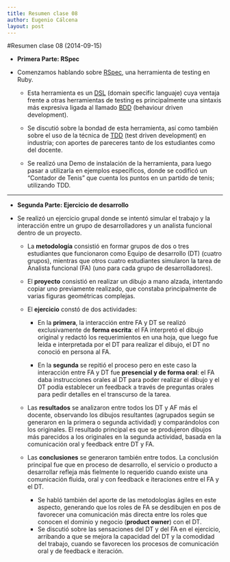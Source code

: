 ```yaml
---
title: Resumen clase 08
author: Eugenio Cálcena
layout: post
---
```


#Resumen clase 08 (2014-09-15)

* **Primera Parte: RSpec**

* Comenzamos hablando sobre [RSpec](http://rspec.info), una herramienta de testing en Ruby.

	* Esta herramienta es un [DSL](https://en.wikipedia.org/wiki/Domain-specific_language) (domain specific languaje) cuya ventaja frente a otras herramientas de testing es principalmente una sintaxis más expresiva ligada al llamado [BDD](http://en.wikipedia.org/wiki/Behavior-driven_development) (behaviour driven development).

	* Se discutió sobre la bondad de esta herramienta, así como también sobre el uso de la técnica de [TDD](http://en.wikipedia.org/wiki/Test-driven_development) (test driven development) en industria; con aportes de pareceres tanto de los estudiantes como del docente.

	* Se realizó una Demo de instalación de la herramienta, para luego pasar a utilizarla en ejemplos específicos, donde se codificó un “Contador de Tenis” que cuenta los puntos en un partido de tenis; utilizando TDD.

***

* **Segunda Parte: Ejercicio de desarrollo**

* Se realizó un ejercicio grupal donde se intentó simular el trabajo y la interacción entre un grupo de desarrolladores y 
  un analista funcional dentro de un proyecto. 

	* La **metodología** consistió en formar grupos de dos o tres estudiantes que funcionaron como Equipo de desarrollo (DT) (cuatro grupos), 
	  mientras que otros cuatro estudiantes simularon la tarea de Analista funcional (FA) (uno para cada grupo de desarrolladores). 

	* El **proyecto** consistió en realizar un dibujo a mano alzada, intentando copiar uno previamente realizado, 
	  que constaba principalmente de varias figuras geométricas complejas.

	* El **ejercicio** constó de dos actividades:

		* En la **primera**, la interacción entre FA y DT se realizó exclusivamente de **forma escrita**: 
	  	  el FA interpretó el dibujo original y redactó los requerimientos en una hoja, que luego fue leída e interpretada por el DT para realizar el dibujo, 
	  	  el DT no conoció en persona al FA.

		* En la **segunda** se repitió el proceso pero en este caso la interacción entre FA y DT fue **presencial y de forma oral**: 
	  	  el FA daba instrucciones orales al DT para poder realizar el dibujo y el DT podía establecer un feedback a través de preguntas orales
	  	  para pedir detalles en el transcurso de la tarea.

	* Las **resultados** se analizaron entre todos los DT y AF más el docente, observando los dibujos resultantes (agrupados según se generaron 
	  en la primera o segunda actividad) y comparándolos con los originales. El resultado principal es que se produjeron dibujos más parecidos
	  a los originales en la segunda actividad, basada en la comunicación oral y feedback entre DT y FA.

	* Las **conclusiones** se generaron también entre todos. La conclusión principal fue que en proceso de desarrollo, el servicio o producto a desarrollar refleja más
	  fielmente lo requerido cuando existe una comunicación fluida, oral y con feedback e iteraciones entre el FA y el DT.
		* Se habló también del aporte de las metodologías ágiles en este aspecto, generando que los roles de FA se desdibujen en pos de favorecer una comunicación
		  más directa entre los roles que conocen el dominio y negocio (**product owner**) con el DT.
		* Se discutió sobre las sensaciones del DT y del FA en el ejercicio, arribando a que se mejora la capacidad del DT y la comodidad del trabajo,
		  cuando se favorecen los procesos de comunicación oral y de feedback e iteración.
